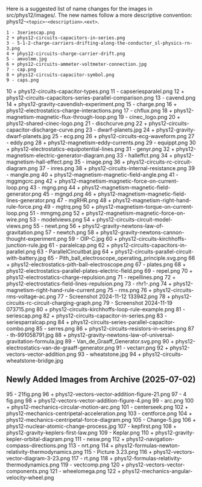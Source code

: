 Here is a suggested list of name changes for the images in src/phys12/images/. The new names follow a more descriptive convention:
phys12-`<topic>`-`<description>`.`<ext>`.

    1 - 3seriescap.png
    2 + phys12-circuits-capacitors-in-series.png
    3 - 5-1-2-charge-carriers-drifting-along-the-conductor_sl-physics-rn-3.png
    4 + phys12-circuits-charge-carrier-drift.png
    5 - amvolmm.jpg
    6 + phys12-circuits-ammeter-voltmeter-connection.jpg
    7 - cap.png
    8 + phys12-circuits-capacitor-symbol.png
    9 - caps.png

10 + phys12-circuits-capacitor-types.png
11 - capseriesparalel.png
12 + phys12-circuits-capacitors-series-parallel-comparison.png
13 - cavend.png
14 + phys12-gravity-cavendish-experiment.png
15 - charge.png
16 + phys12-electrostatics-charge-interactions.png
17 - chflux.png
18 + phys12-magnetism-magnetic-flux-through-loop.png
19 - cinec_logo.png
20 + phys12-shared-cinec-logo.png
21 - dischcurve.png
22 + phys12-circuits-capacitor-discharge-curve.png
23 - dwarf-planets.jpg
24 + phys12-gravity-dwarf-planets.jpg
25 - ecg.png
26 + phys12-circuits-ecg-waveform.png
27 - eddy.png
28 + phys12-magnetism-eddy-currents.png
29 - equippt.png
30 + phys12-electrostatics-equipotential-lines.png
31 - genyr.png
32 + phys12-magnetism-electric-generator-diagram.png
33 - halleffct.png
34 + phys12-magnetism-hall-effect.png
35 - image.png
36 + phys12-circuits-rc-circuit-diagram.png
37 - inres.png
38 + phys12-circuits-internal-resistance.png
39 - mangle.png
40 + phys12-magnetism-magnetic-field-angle.png
41 - mggmgcrc.png
42 + phys12-magnetism-magnetic-force-on-current-loop.png
43 - mgng.png
44 + phys12-magnetism-magnetic-field-generator.png
45 - mgngd.png
46 + phys12-magnetism-magnetic-field-lines-generator.png
47 - mgRHR.png
48 + phys12-magnetism-right-hand-rule-force.png
49 - mgtrq.png
50 + phys12-magnetism-torque-on-current-loop.png
51 - mmgmg.png
52 + phys12-magnetism-magnetic-force-on-wire.png
53 - modelviews.png
54 + phys12-circuits-circuit-model-views.png
55 - newt.png
56 + phys12-gravity-newtons-law-of-gravitation.png
57 - newtch.png
58 + phys12-gravity-newtons-cannon-thought-experiment.png
59 - OIP-C.jpg
60 + phys12-circuits-kirchhoffs-junction-rule.jpg
61 - paralelcap.png
62 + phys12-circuits-capacitors-in-parallel.png
63 - ParallelCircuitbat.jpg
64 + phys12-circuits-parallel-circuit-with-battery.jpg
65 - Pith_ball_electroscope_operating_principle.svg.png
66 + phys12-electrostatics-pith-ball-electroscope.png
67 - plates.png
68 + phys12-electrostatics-parallel-plates-electric-field.png
69 - repel.png
70 + phys12-electrostatics-charge-repulsion.png
71 - repellines.png
72 + phys12-electrostatics-field-lines-repulsion.png
73 - rhr1-.png
74 + phys12-magnetism-right-hand-rule-current.png
75 - rms.png
76 + phys12-circuits-rms-voltage-ac.png
77 - Screenshot 2024-11-12 133942.png
78 + phys12-circuits-rc-circuit-charging-graph.png
79 - Screenshot 2024-11-19 073715.png
80 + phys12-circuits-kirchhoffs-loop-rule-example.png
81 - seriescap.png
82 + phys12-circuits-capacitor-in-series.png
83 - seriesparralcap.png
84 + phys12-circuits-series-parallel-capacitor-combo.png
85 - serres.png
86 + phys12-circuits-resistors-in-series.png
87 - th-991058791.jpg
88 + phys12-gravity-newtons-law-of-universal-gravitation-formula.jpg
89 - Van_de_Graaff_Generator.svg.png
90 + phys12-electrostatics-van-de-graaff-generator.png
91 - vectarr.png
92 + phys12-vectors-vector-addition.png
93 - wheatstone.jpg
94 + phys12-circuits-wheatstone-bridge.jpg

## Newly Added Images from Archive (2025-07-02)

95 - 21fig.png
96 + phys12-vectors-vector-addition-figure-21.png
97 - 4 fig.png
98 + phys12-vectors-vector-addition-figure-4.png
99 - arc.png
100 + phys12-mechanics-circular-motion-arc.png
101 - centerseek.png
102 + phys12-mechanics-centripetal-acceleration.png
103 - centforce.png
104 + phys12-mechanics-centripetal-force-diagram.png
105 - Change-5.jpg
106 + phys12-nuclear-atomic-change-process.jpg
107 - kepfirst.png
108 + phys12-gravity-keplers-first-law.png
109 - Keplar.png
110 + phys12-gravity-kepler-orbital-diagram.png
111 - nesw.png
112 + phys12-navigation-compass-directions.png
113 - nrt.png
114 + phys12-formulas-newton-relativity-thermodynamics.png
115 - Picture 3.23.png
116 + phys12-vectors-vector-diagram-3-23.png
117 - rt.png
118 + phys12-formulas-relativity-thermodynamics.png
119 - vectcomp.png
120 + phys12-vectors-vector-components.png
121 - wheelomega.png
122 + phys12-mechanics-angular-velocity-wheel.png
